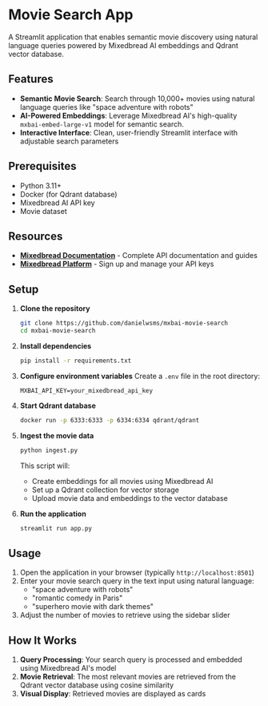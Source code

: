 # Movie Search App

A Streamlit application that enables semantic movie discovery using natural language queries powered by Mixedbread AI embeddings and Qdrant vector database.

## Features

- **Semantic Movie Search**: Search through 10,000+ movies using natural language queries like "space adventure with robots"
- **AI-Powered Embeddings**: Leverage Mixedbread AI's high-quality `mxbai-embed-large-v1` model for semantic search.
- **Interactive Interface**: Clean, user-friendly Streamlit interface with adjustable search parameters

## Prerequisites

- Python 3.11+
- Docker (for Qdrant database)
- Mixedbread AI API key
- Movie dataset

## Resources

- **[Mixedbread Documentation](https://www.mixedbread.com/docs)** - Complete API documentation and guides
- **[Mixedbread Platform](https://www.mixedbread.com/)** - Sign up and manage your API keys

## Setup

1. **Clone the repository**
   ```bash
   git clone https://github.com/danielwsms/mxbai-movie-search
   cd mxbai-movie-search
   ```

2. **Install dependencies**
   ```bash
   pip install -r requirements.txt
   ```

3. **Configure environment variables**
   Create a `.env` file in the root directory:
   ```env
   MXBAI_API_KEY=your_mixedbread_api_key
   ```

4. **Start Qdrant database**
   ```bash
   docker run -p 6333:6333 -p 6334:6334 qdrant/qdrant
   ```

5. **Ingest the movie data**
   ```bash
   python ingest.py
   ```
   This script will:
   - Create embeddings for all movies using Mixedbread AI
   - Set up a Qdrant collection for vector storage
   - Upload movie data and embeddings to the vector database

6. **Run the application**
   ```bash
   streamlit run app.py
   ```

## Usage

1. Open the application in your browser (typically `http://localhost:8501`)
2. Enter your movie search query in the text input using natural language:
   - "space adventure with robots"
   - "romantic comedy in Paris"
   - "superhero movie with dark themes"
3. Adjust the number of movies to retrieve using the sidebar slider

## How It Works

1. **Query Processing**: Your search query is processed and embedded using Mixedbread AI's model
2. **Movie Retrieval**: The most relevant movies are retrieved from the Qdrant vector database using cosine similarity
3. **Visual Display**: Retrieved movies are displayed as cards